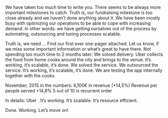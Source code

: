 We have taken too much time to write you. There seems to be always more important milestones to catch. Truth is, our fundraising milestone is too close already and we haven’t done anything about it. We have been mostly busy with optimizing our operations to be able to cope with increasing demand. In other words: we have getting ourselves out of the process by automating, outsourcing and tuning processes scalable.

Truth is, we need ...
Find our first ever one-pager attached. Let us know, if we miss some important information or what’s great to have there.
Not spending too much time to
2 months later:
We solved delivery. Uber collects the food from home cooks around the city and brings to the venue. It’s working, it’s scalable, it’s done.
We solved the service. We outsourced the service. It’s working, it’s scalable, it’s done.
We are testing the app internally together with the cooks.

November, 2015 in the numbers:
6,100€ in revenue (+14,5%)
Revenue per people served +14,8%
5 out of 10 is recurrent order

In details:
Uber . It’s working. It’s scalable. It’s resource efficient.

Done. Working. Let’s move on!
